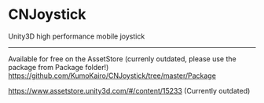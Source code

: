 CNJoystick
==========

Unity3D high performance mobile joystick

-----------------------
Available for free on the AssetStore (currenly outdated, please use the package from Package folder!)
https://github.com/KumoKairo/CNJoystick/tree/master/Package

https://www.assetstore.unity3d.com/#/content/15233 (Currently outdated)
